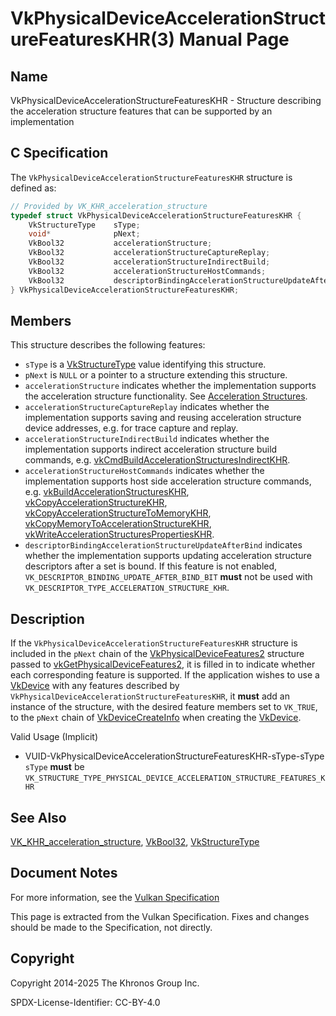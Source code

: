 # VkPhysicalDeviceAccelerationStructureFeaturesKHR(3) Manual Page

## Name

VkPhysicalDeviceAccelerationStructureFeaturesKHR - Structure describing the acceleration structure features that can be supported by an implementation



## [](#_c_specification)C Specification

The `VkPhysicalDeviceAccelerationStructureFeaturesKHR` structure is defined as:

```c++
// Provided by VK_KHR_acceleration_structure
typedef struct VkPhysicalDeviceAccelerationStructureFeaturesKHR {
    VkStructureType    sType;
    void*              pNext;
    VkBool32           accelerationStructure;
    VkBool32           accelerationStructureCaptureReplay;
    VkBool32           accelerationStructureIndirectBuild;
    VkBool32           accelerationStructureHostCommands;
    VkBool32           descriptorBindingAccelerationStructureUpdateAfterBind;
} VkPhysicalDeviceAccelerationStructureFeaturesKHR;
```

## [](#_members)Members

This structure describes the following features:

- `sType` is a [VkStructureType](https://registry.khronos.org/vulkan/specs/latest/man/html/VkStructureType.html) value identifying this structure.
- `pNext` is `NULL` or a pointer to a structure extending this structure.
- []()`accelerationStructure` indicates whether the implementation supports the acceleration structure functionality. See [Acceleration Structures](https://registry.khronos.org/vulkan/specs/latest/html/vkspec.html#acceleration-structure).
- []()`accelerationStructureCaptureReplay` indicates whether the implementation supports saving and reusing acceleration structure device addresses, e.g. for trace capture and replay.
- []()`accelerationStructureIndirectBuild` indicates whether the implementation supports indirect acceleration structure build commands, e.g. [vkCmdBuildAccelerationStructuresIndirectKHR](https://registry.khronos.org/vulkan/specs/latest/man/html/vkCmdBuildAccelerationStructuresIndirectKHR.html).
- []()`accelerationStructureHostCommands` indicates whether the implementation supports host side acceleration structure commands, e.g. [vkBuildAccelerationStructuresKHR](https://registry.khronos.org/vulkan/specs/latest/man/html/vkBuildAccelerationStructuresKHR.html), [vkCopyAccelerationStructureKHR](https://registry.khronos.org/vulkan/specs/latest/man/html/vkCopyAccelerationStructureKHR.html), [vkCopyAccelerationStructureToMemoryKHR](https://registry.khronos.org/vulkan/specs/latest/man/html/vkCopyAccelerationStructureToMemoryKHR.html), [vkCopyMemoryToAccelerationStructureKHR](https://registry.khronos.org/vulkan/specs/latest/man/html/vkCopyMemoryToAccelerationStructureKHR.html), [vkWriteAccelerationStructuresPropertiesKHR](https://registry.khronos.org/vulkan/specs/latest/man/html/vkWriteAccelerationStructuresPropertiesKHR.html).
- []()`descriptorBindingAccelerationStructureUpdateAfterBind` indicates whether the implementation supports updating acceleration structure descriptors after a set is bound. If this feature is not enabled, `VK_DESCRIPTOR_BINDING_UPDATE_AFTER_BIND_BIT` **must** not be used with `VK_DESCRIPTOR_TYPE_ACCELERATION_STRUCTURE_KHR`.

## [](#_description)Description

If the `VkPhysicalDeviceAccelerationStructureFeaturesKHR` structure is included in the `pNext` chain of the [VkPhysicalDeviceFeatures2](https://registry.khronos.org/vulkan/specs/latest/man/html/VkPhysicalDeviceFeatures2.html) structure passed to [vkGetPhysicalDeviceFeatures2](https://registry.khronos.org/vulkan/specs/latest/man/html/vkGetPhysicalDeviceFeatures2.html), it is filled in to indicate whether each corresponding feature is supported. If the application wishes to use a [VkDevice](https://registry.khronos.org/vulkan/specs/latest/man/html/VkDevice.html) with any features described by `VkPhysicalDeviceAccelerationStructureFeaturesKHR`, it **must** add an instance of the structure, with the desired feature members set to `VK_TRUE`, to the `pNext` chain of [VkDeviceCreateInfo](https://registry.khronos.org/vulkan/specs/latest/man/html/VkDeviceCreateInfo.html) when creating the [VkDevice](https://registry.khronos.org/vulkan/specs/latest/man/html/VkDevice.html).

Valid Usage (Implicit)

- [](#VUID-VkPhysicalDeviceAccelerationStructureFeaturesKHR-sType-sType)VUID-VkPhysicalDeviceAccelerationStructureFeaturesKHR-sType-sType  
  `sType` **must** be `VK_STRUCTURE_TYPE_PHYSICAL_DEVICE_ACCELERATION_STRUCTURE_FEATURES_KHR`

## [](#_see_also)See Also

[VK\_KHR\_acceleration\_structure](https://registry.khronos.org/vulkan/specs/latest/man/html/VK_KHR_acceleration_structure.html), [VkBool32](https://registry.khronos.org/vulkan/specs/latest/man/html/VkBool32.html), [VkStructureType](https://registry.khronos.org/vulkan/specs/latest/man/html/VkStructureType.html)

## [](#_document_notes)Document Notes

For more information, see the [Vulkan Specification](https://registry.khronos.org/vulkan/specs/latest/html/vkspec.html#VkPhysicalDeviceAccelerationStructureFeaturesKHR)

This page is extracted from the Vulkan Specification. Fixes and changes should be made to the Specification, not directly.

## [](#_copyright)Copyright

Copyright 2014-2025 The Khronos Group Inc.

SPDX-License-Identifier: CC-BY-4.0